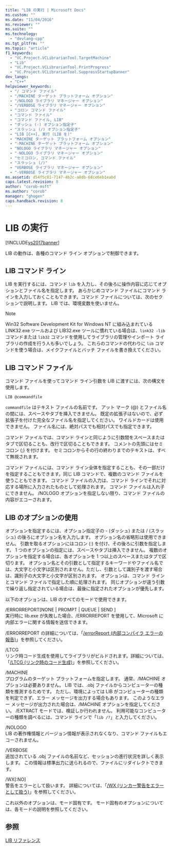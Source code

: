 ```yaml
---
title: "LIB の実行 | Microsoft Docs"
ms.custom: ""
ms.date: "11/04/2016"
ms.reviewer: ""
ms.suite: ""
ms.technology: 
  - "devlang-cpp"
ms.tgt_pltfrm: ""
ms.topic: "article"
f1_keywords: 
  - "VC.Project.VCLibrarianTool.TargetMachine"
  - "Lib"
  - "VC.Project.VCLibrarianTool.PrintProgress"
  - "VC.Project.VCLibrarianTool.SuppressStartupBanner"
dev_langs: 
  - "C++"
helpviewer_keywords: 
  - "/ コマンド ファイル"
  - "/MACHINE ターゲット プラットフォーム オプション"
  - "/NOLOGO ライブラリ マネージャー オプション"
  - "/VERBOSE ライブラリ マネージャー オプション"
  - "コロン コマンド ファイル"
  - "コマンド ファイル"
  - "コマンド ファイル, LIB"
  - "ダッシュ (-) オプション指定子"
  - "スラッシュ (/) オプション指定子"
  - "LIB [C++], 実行 (LIB を)"
  - "MACHINE ターゲット プラットフォーム オプション"
  - "-MACHINE ターゲット プラットフォーム オプション"
  - "NOLOGO ライブラリ マネージャー オプション"
  - "-NOLOGO ライブラリ マネージャー オプション"
  - "セミコロン, コマンド ファイル"
  - "スラッシュ (/)"
  - "VERBOSE ライブラリ マネージャー オプション"
  - "-VERBOSE ライブラリ マネージャー オプション"
ms.assetid: d54f5c81-7147-4b2c-a8db-68ce6eb1eabd
caps.latest.revision: 8
author: "corob-msft"
ms.author: "corob"
manager: "ghogen"
caps.handback.revision: 8
---
```

# LIB の実行
[!INCLUDE[vs2017banner](../../assembler/inline/includes/vs2017banner.md)]

LIB の動作は、各種のコマンド ライン オプションで制御できます。  
  
## LIB コマンド ライン  
 LIB を実行するには、コマンド `lib` を入力し、その後ろに操作内容に応じてオプションとファイル名を指定します。  あらかじめコマンド ファイルにコマンド ラインを入力しておくこともできます。コマンド ファイルについては、次のセクションで説明します。  LIB では、環境変数を使いません。  
  
> [!NOTE]
>  Win32 Software Development Kit for Windows NT に組み込まれている LINK32.exe ツールおよび LIB32.exe ツールに慣れている場合は、`link32 -lib` コマンドまたは `lib32` コマンドを使用してライブラリの管理やインポート ライブラリの作成を行う人も多いでしょう。  これらのコマンドの代わりに `lib` コマンドを使う場合は、メイクファイルとバッチ ファイルを書き換えてください。  
  
## LIB コマンド ファイル  
 コマンド ファイルを使ってコマンド ライン引数を LIB に渡すには、次の構文を使用します。  
  
```  
LIB @commandfile  
```  
  
 `commandfile` はテキスト ファイルの名前です。  アット マーク \(@\) とファイル名の間には、スペースやタブを挿入できません。  既定の拡張子はないので、必ず拡張子を付けた完全なファイル名を指定してください。  ワイルドカードは使用できません。  ファイル名には、絶対パスでも相対パスでも指定できます。  
  
 コマンド ファイルでは、コマンド ラインと同じように引数間をスペースまたはタブで区切ることも、改行で区切ることもできます。  コメントの先頭にはセミコロン \(;\) を付けます。  セミコロンからその行の終わりまでのテキストは、すべて無視されます。  
  
 コマンド ファイルには、コマンド ライン全体を指定することも、その一部だけを指定することもできます。同じ LIB コマンドで、複数のコマンド ファイルを使うこともできます。  コマンド ファイルの入力は、コマンド ラインでそれに対応する場所に入力されたものとして処理されます。  コマンド ファイルは入れ子にできません。  \/NOLOGO オプションを指定しない限り、コマンド ファイルの内容がエコーされます。  
  
## LIB のオプションの使用  
 オプションを指定するには、オプション指定子の \- \(ダッシュ\) または \/ \(スラッシュ\) の後ろにオプション名を入力します。  オプション名の省略形は使用できません。  引数を取るオプションにはコロン \(:\) を付け、その後ろに引数を指定します。  1 つのオプションの指定には、スペースやタブは挿入できません。  複数のオプションを指定する場合は、各オプションを 1 つ以上のスペースまたはタブで区切ります。  オプション名とその引数として指定するキーワードやファイル名では、大文字と小文字は区別されません。ただし、引数として識別子を渡す場合は、識別子の大文字と小文字が区別されます。  オプションは、コマンド ラインとコマンド ファイルで指定した順に処理されます。  同じオプションが違う引数で繰り返し指定されている場合は、最後に指定されたオプションが優先します。  
  
 以下のオプションは、LIB のすべてのモードで使用できます。  
  
 \/ERRORREPORT\[NONE &#124; PROMPT &#124; QUEUE &#124; SEND \]  
 実行時に lib.exe が失敗した場合、\/ERRORREPORT を使用して、Microsoft に内部エラーに関する情報を送信できます。  
  
 \/ERRORREPORT の詳細については、「[\/errorReport \(内部コンパイラ エラーの報告\)](../Topic/-errorReport%20\(Report%20Internal%20Compiler%20Errors\).md)」を参照してください。  
  
 \/LTCG  
 リンク時コード生成を使用してライブラリがビルドされます。詳細については、「[\/LTCG \(リンク時のコード生成\)](../../build/reference/ltcg-link-time-code-generation.md)」を参照してください。  
  
 \/MACHINE  
 プログラムのターゲット プラットフォームを指定します。  通常、\/MACHINE オプションは必要ありません。  LIB では、.obj ファイルからコンピューターの種類を推測するためです。  ただし、環境によっては LIB がコンピューターの種類を判定できず、エラー メッセージを出力する場合もあります。  このようなエラー メッセージが出力された場合は、\/MACHINE オプションを指定してください。  \/EXTRACT モードでは、検証しか行われません。  利用可能なコンピューターの種類を調べるには、コマンド ラインで「`lib /?`」と入力してください。  
  
 \/NOLOGO  
 LIB の著作権情報とバージョン情報が表示されなくなり、コマンド ファイルもエコーされません。  
  
 \/VERBOSE  
 追加されている .obj ファイルの名前など、セッションの進行状況を詳しく表示します。  この情報は標準出力に送られるので、ファイルにリダイレクトできます。  
  
 \/WX\[:NO\]  
 警告をエラーとして扱います。  詳細については、「[\/WX \(リンカー警告をエラーとして扱う\)](../../build/reference/wx-treat-linker-warnings-as-errors.md)」を参照してください。  
  
 これ以外のオプションは、モード固有です。  モード固有のオプションについては、各モードの説明を参照してください。  
  
## 参照  
 [LIB リファレンス](../../build/reference/lib-reference.md)